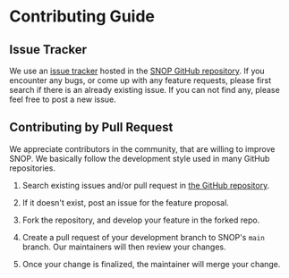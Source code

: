 # Contributing Guide

## Issue Tracker

We use an [issue tracker](https://github.com/sony/model_optimization/issues) hosted in the [SNOP GitHub repository](https://github.com/sony/model_optimization).
If you encounter any bugs, or come up with any feature requests, please first search if there is an already existing issue. If you can not find any, please feel free to post a new issue.


## Contributing by Pull Request


We appreciate contributors in the community, that are willing to improve SNOP.
We basically follow the development style used in many GitHub repositories.

1. Search existing issues and/or pull request in
   [the GitHub repository](https://github.com/sony/model_optimization).

2. If it doesn't exist, post an issue for the feature proposal.

3. Fork the repository, and develop your feature in the forked repo.

4. Create a pull request of your development branch to SNOP's `main` branch.
   Our maintainers will then review your changes.

5. Once your change is finalized, the maintainer will merge your change.
